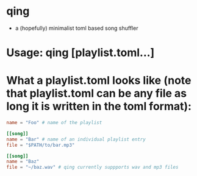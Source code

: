 # qing
- a (hopefully) minimalist toml based song shuffler

# Usage: qing [playlist.toml...]
# What a playlist.toml looks like (note that playlist.toml can be any file as long it is written in the toml format):
```toml
name = "Foo" # name of the playlist

[[song]]
name = "Bar" # name of an individual playlist entry
file = "$PATH/to/bar.mp3"

[[song]]
name = "Baz"
file = "~/baz.wav" # qing currently suppports wav and mp3 files
```
